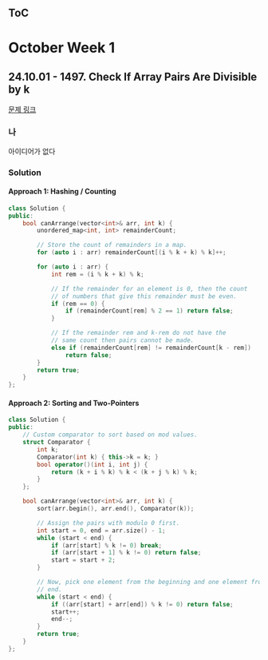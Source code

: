 ## ToC

# October Week 1
## 24.10.01 - 1497. Check If Array Pairs Are Divisible by k
[문제 링크](https://leetcode.com/problems/check-if-array-pairs-are-divisible-by-k/description/?envType=daily-question&envId=2024-10-01)

### 나
아이디어가 없다

### Solution
#### Approach 1: Hashing / Counting
```cpp
class Solution {
public:
    bool canArrange(vector<int>& arr, int k) {
        unordered_map<int, int> remainderCount;

        // Store the count of remainders in a map.
        for (auto i : arr) remainderCount[(i % k + k) % k]++;

        for (auto i : arr) {
            int rem = (i % k + k) % k;

            // If the remainder for an element is 0, then the count
            // of numbers that give this remainder must be even.
            if (rem == 0) {
                if (remainderCount[rem] % 2 == 1) return false;
            }

            // If the remainder rem and k-rem do not have the
            // same count then pairs cannot be made.
            else if (remainderCount[rem] != remainderCount[k - rem])
                return false;
        }
        return true;
    }
};
```
#### Approach 2: Sorting and Two-Pointers
```cpp
class Solution {
public:
    // Custom comparator to sort based on mod values.
    struct Comparator {
        int k;
        Comparator(int k) { this->k = k; }
        bool operator()(int i, int j) {
            return (k + i % k) % k < (k + j % k) % k;
        }
    };

    bool canArrange(vector<int>& arr, int k) {
        sort(arr.begin(), arr.end(), Comparator(k));

        // Assign the pairs with modulo 0 first.
        int start = 0, end = arr.size() - 1;
        while (start < end) {
            if (arr[start] % k != 0) break;
            if (arr[start + 1] % k != 0) return false;
            start = start + 2;
        }

        // Now, pick one element from the beginning and one element from the
        // end.
        while (start < end) {
            if ((arr[start] + arr[end]) % k != 0) return false;
            start++;
            end--;
        }
        return true;
    }
};
```

